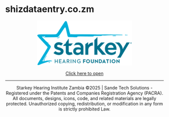 # shizdataentry.co.zm
<p align="center">
  <img src="shi.png" alt="Logo" width="300">
</p>

<p align="center">
  <a href="shi.html">Click here to open</a>
</p>

---

<p align="center">
 Starkey Hearing Institute Zambia  ©2025 | Sande Tech Solutions
  - Registered under the Patents and Companies Registration Agency (PACRA).  
  All documents, designs, icons, code, and related materials are legally protected.  
  Unauthorized copying, redistribution, or modification in any form is strictly prohibited Law.
</p>
